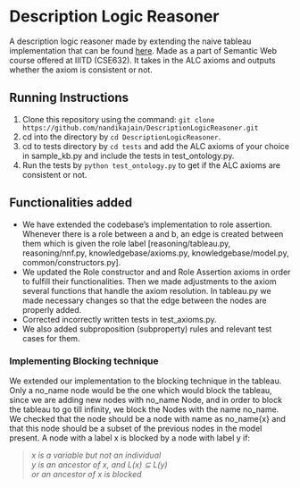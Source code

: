 # Description Logic Reasoner

A description logic reasoner made by extending the naive tableau implementation that can be found [here](https://github.com/dityas/Athene). Made as a part of Semantic Web course offered at IIITD (CSE632).
It takes in the ALC axioms and outputs whether the axiom is consistent or not.

## Running Instructions
1. Clone this repository using the command: `git clone https://github.com/nandikajain/DescriptionLogicReasoner.git`
2. cd into the directory by ```cd DescriptionLogicReasoner```.
3. cd to tests directory by ```cd tests``` and add the ALC axioms of your choice in sample_kb.py and include the tests in test_ontology.py.
4. Run the tests by ```python test_ontology.py``` to get if the ALC axioms are consistent or not.

## Functionalities added
- We have extended the codebase’s implementation to role assertion. Whenever there is a role between a and b, an edge is created between them which is given the role label [reasoning/tableau.py, reasoning/nnf.py, knowledgebase/axioms.py, knowledgebase/model.py, common/constructors.py].
- We updated the Role constructor and and Role Assertion axioms in order to fulfill their functionalities. Then we made adjustments to the axiom several functions that handle the axiom resolution. In tableau.py we made necessary changes so that the edge between
the nodes are properly added.
- Corrected incorrectly written tests in test_axioms.py.
- We also added subproposition (subproperty) rules and relevant test cases for them.

### Implementing Blocking technique
We extended our implementation to the blocking technique in the tableau. Only a no_name node would be the one which would block the tableau, since we are adding
new nodes with no_name Node, and in order to block the tableau to go till infinity, we block the Nodes with the name no_name. We checked that the node should be a node
with name as no_name{x} and that this node should be a subset of the previous nodes in the model present.
A node with a label x is blocked by a node with label y if:<br>
> <i>x is a variable but not an individual</i> <br>
> <i>y is an ancestor of x, and L(x) ⊆ L(y)</i><br>
> <i>or an ancestor of x is blocked</i>



